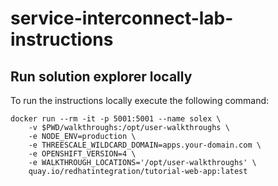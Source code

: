 # service-interconnect-lab-instructions

## Run solution explorer locally

To run the instructions locally execute the following command:

```shell
docker run --rm -it -p 5001:5001 --name solex \
    -v $PWD/walkthroughs:/opt/user-walkthroughs \
    -e NODE_ENV=production \
    -e THREESCALE_WILDCARD_DOMAIN=apps.your-domain.com \
    -e OPENSHIFT_VERSION=4 \
    -e WALKTHROUGH_LOCATIONS='/opt/user-walkthroughs' \
    quay.io/redhatintegration/tutorial-web-app:latest
```